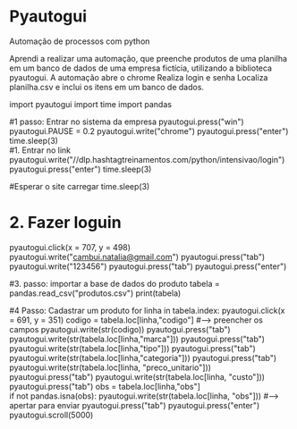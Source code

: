# Pyautogui
Automação de processos com python

Aprendi a realizar uma automação, que preenche produtos de uma planilha em um banco de dados de uma empresa fictícia, utilizando a biblioteca pyautogui.
A automação abre o chrome
Realiza login e senha
Localiza planilha.csv e inclui os itens em um banco de dados. 


import pyautogui
import time
import pandas

#1 passo: Entrar no sistema da empresa
pyautogui.press("win")
pyautogui.PAUSE = 0.2
pyautogui.write("chrome")
pyautogui.press("enter")
time.sleep(3)     
#1. Entrar no link
pyautogui.write("//dlp.hashtagtreinamentos.com/python/intensivao/login")
pyautogui.press("enter")
time.sleep(3)     

#Esperar o site carregar
time.sleep(3)  

# 2. Fazer loguin
pyautogui.click(x = 707, y = 498)
pyautogui.write("cambui.natalia@gmail.com")
pyautogui.press("tab")
pyautogui.write("123456")
pyautogui.press("tab")
pyautogui.press("enter")
               
#3. passo: importar a base de dados do produto
tabela = pandas.read_csv("produtos.csv")
print(tabela)

#4 Passo: Cadastrar um produto
for linha in tabela.index:
    pyautogui.click(x = 691, y = 351)
    codigo = tabela.loc[linha,"codigo"]
    #—> preencher os campos
    pyautogui.write(str(codigo))
    pyautogui.press("tab")
    pyautogui.write(str(tabela.loc[linha,"marca"]))
    pyautogui.press("tab")
    pyautogui.write(str(tabela.loc[linha,"tipo"]))
    pyautogui.press("tab")
    pyautogui.write(str(tabela.loc[linha,"categoria"]))
    pyautogui.press("tab")
    pyautogui.write(str(tabela.loc[linha, "preco_unitario"]))
    pyautogui.press("tab")
    pyautogui.write(str(tabela.loc[linha, "custo"]))
    pyautogui.press("tab")
    obs = tabela.loc[linha,"obs"]               
    if not pandas.isna(obs):
        pyautogui.write(str(tabela.loc[linha, "obs"]))
    #—> apertar para enviar
    pyautogui.press("tab") 
    pyautogui.press("enter")
    pyautogui.scroll(5000)

